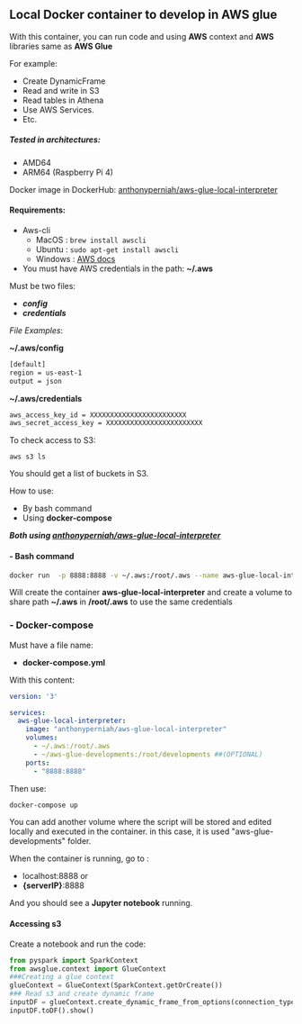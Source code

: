 ## Local Docker container to develop in AWS glue

With this container, you can run code and using **AWS** context and **AWS** libraries same as **AWS Glue**

For example: 
* Create DynamicFrame
* Read and write in S3
* Read tables in Athena
* Use AWS Services.
* Etc.

##### Tested in architectures:
- AMD64
- ARM64 (Raspberry Pi 4)

 Docker image in DockerHub: [anthonyperniah/aws-glue-local-interpreter](https://hub.docker.com/r/anthonyperniah/aws-glue-local-interpreter)


#### Requirements:

- Aws-cli
  - MacOS : ```brew install awscli```
  - Ubuntu : ```sudo apt-get install awscli```
  - Windows : [AWS docs](https://docs.aws.amazon.com/es_es/cli/latest/userguide/install-cliv2-windows.html)
- You must have AWS credentials in the path: **~/.aws**


Must be two files:
* ***config*** 
* ***credentials***

*File Examples*:

**~/.aws/config**
```bash
[default]
region = us-east-1
output = json
```
**~/.aws/credentials**
```bash
aws_access_key_id = XXXXXXXXXXXXXXXXXXXXXXXX
aws_secret_access_key = XXXXXXXXXXXXXXXXXXXXXXXX
```
To check access to S3:
````
aws s3 ls
````

You should get a list of buckets in S3.

How to use:
- By bash command
- Using **docker-compose**


***Both using [anthonyperniah/aws-glue-local-interpreter](https://hub.docker.com/r/anthonyperniah/aws-glue-local-interpreter)***
#### - Bash command

````sh
docker run  -p 8888:8888 -v ~/.aws:/root/.aws --name aws-glue-local-interpreter  anthonyperniah/aws-glue-local-interpreter
````

Will create the container **aws-glue-local-interpreter** and create a volume to share path **~/.aws** in **/root/.aws** to use the same credentials

### - Docker-compose

Must have a file name:
* **docker-compose.yml**

With this content:
````yml
version: '3'

services:
  aws-glue-local-interpreter:
    image: "anthonyperniah/aws-glue-local-interpreter"
    volumes:
      - ~/.aws:/root/.aws
      - ~/aws-glue-developments:/root/developments ##(OPTIONAL)
    ports:
      - "8888:8888"
````
Then use:
````bash
docker-compose up
````
You can add another volume where the script will be stored and edited locally and executed in the container. in this case, it is used "aws-glue-developments" folder.

When the container is running, go to :
- localhost:8888
or
- **{serverIP}**:8888

And you should see a **Jupyter notebook** running.
#### Accessing s3
Create a notebook and run the code:
```python
from pyspark import SparkContext
from awsglue.context import GlueContext
###Creating a glue context
glueContext = GlueContext(SparkContext.getOrCreate()) 
### Read s3 and create dynamic frame
inputDF = glueContext.create_dynamic_frame_from_options(connection_type = "s3", connection_options = {"paths": ["s3://awsglue-datasets/examples/us-legislators/all/memberships.json"]}, format = "json")
inputDF.toDF().show()
```
